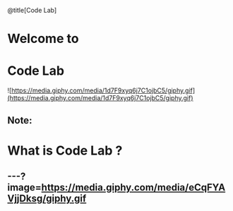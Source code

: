 @title[Code Lab]
# Welcome to 
# Code Lab

![https://media.giphy.com/media/1d7F9xyq6j7C1ojbC5/giphy.gif](https://media.giphy.com/media/1d7F9xyq6j7C1ojbC5/giphy.gif)


Note:
---
# What is Code Lab ?

---?image=https://media.giphy.com/media/eCqFYAVjjDksg/giphy.gif
---